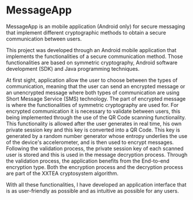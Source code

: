 # MessageApp
MessageApp is an mobile application (Android only) for secure messaging that implement different cryptographic methods to obtain a secure communication between users.

This project was developed through an Android mobile application that implements the functionalities of a secure communication method. Those functionalities are based on symmetric cryptography, Android software development (SDK) and Java programming techniques.

At first sight, application allow the user to choose between the types of communication, meaning that the user can send an encrypted message or an unencrypted message where both types of communication are using Short Message Service (SMS) technology. The part of encrypted message is where the functionalities of symmetric cryptography are used for. For encrypted communication it is necessary to validate between users, this being implemented through the use of the QR Code scanning functionality. This functionality is allowed after the user generates in real time, his own private session key and this key is converted into a QR Code. This key is generated by a random number generator whose entropy underlies the use of the device's accelerometer, and is then used to encrypt messages. Following the validation process, the private session key of each scanned user is stored and this is used in the message decryption process. Through the validation process, the application benefits from the End-to-end encryption type. Both the encryption process and the decryption process are part of the XXTEA cryptosystem algorithm.

With all these functionalities, I have developed an application interface that is as user-friendly as possible and as intuitive as possible for any users.
